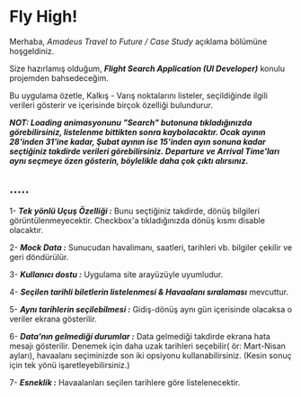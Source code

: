 # Fly High!

Merhaba, *Amadeus Travel to Future / Case Study* açıklama bölümüne hoşgeldiniz. 

Size hazırlamış olduğum, ***Flight Search Application (UI Developer)*** konulu  projemden bahsedeceğim.

Bu uygulama özetle, Kalkış - Varış noktalarını listeler, seçildiğinde ilgili verileri gösterir ve içerisinde birçok özelliği bulundurur.



***NOT: Loading animasyonunu "Search" butonuna tıkladığınızda görebilirsiniz, listelenme bittikten sonra kaybolacaktır. Ocak ayının 28'inden 31'ine kadar, Şubat ayının ise 15'inden ayın sonuna kadar seçtiğiniz takdirde verileri görebilirsiniz. Departure ve Arrival Time'ları aynı seçmeye özen gösterin, böylelikle daha çok çıktı alırsınız.***



## .....

1- ***Tek yönlü Uçuş Özelliği :*** Bunu seçtiğiniz takdirde, dönüş bilgileri görüntülenmeyecektir. Checkbox'a tıkladığınızda dönüş kısmı disable olacaktır.

2- ***Mock Data :*** Sunucudan havalimanı, saatleri, tarihleri vb. bilgiler çekilir ve geri döndürülür.

3- ***Kullanıcı dostu :*** Uygulama site arayüzüyle uyumludur.

4- ***Seçilen tarihli biletlerin listelenmesi & Havaalanı sıralaması*** mevcuttur.

5- ***Aynı tarihlerin seçilebilmesi :*** Gidiş-dönüş aynı gün içerisinde olacaksa o veriler ekrana gösterilir.

6- ***Data'nın gelmediği durumlar :*** Data gelmediği takdirde ekrana hata mesajı gösterilir. Denemek için daha uzak tarihleri seçebilir( ör: Mart-Nisan ayları), havaalanı seçiminizde son iki opsiyonu kullanabilirsiniz. (Kesin sonuç için tek yönü işaretleyebilirsiniz.) 

7- ***Esneklik :*** Havaalanları seçilen tarihlere göre listelenecektir.
